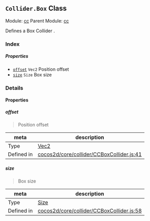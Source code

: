 ## `Collider.Box` Class



Module: [cc](../modules/cc.md)
Parent Module: [cc](../modules/cc.md)


Defines a Box Collider .



### Index

##### Properties

  - [`offset`](#offset) `Vec2` Position offset
  - [`size`](#size) `Size` Box size





### Details


#### Properties


##### offset

> Position offset

| meta | description |
|------|-------------|
| Type | <a href="../classes/Vec2.html" class="crosslink">Vec2</a> |
| Defined in | [cocos2d/core/collider/CCBoxCollider.js:41](https://github.com/cocos-creator/engine/blob/22ca6465effd8063cb95e509843b8bef3d880759/cocos2d/core/collider/CCBoxCollider.js#L41) |



##### size

> Box size

| meta | description |
|------|-------------|
| Type | <a href="../classes/Size.html" class="crosslink">Size</a> |
| Defined in | [cocos2d/core/collider/CCBoxCollider.js:58](https://github.com/cocos-creator/engine/blob/22ca6465effd8063cb95e509843b8bef3d880759/cocos2d/core/collider/CCBoxCollider.js#L58) |






